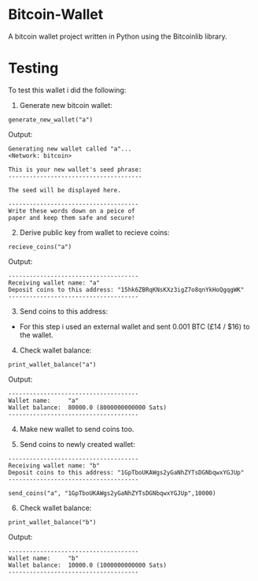 # Bitcoin-Wallet
A bitcoin wallet project written in Python using the Bitcoinlib library.




Testing
========

To test this wallet i did the following:

1) Generate new bitcoin wallet:

```
generate_new_wallet("a")
```

Output: 

```
Generating new wallet called "a"...
<Network: bitcoin>

This is your new wallet's seed phrase:
--------------------------------------

The seed will be displayed here.

-------------------------------------
Write these words down on a peice of
paper and keep them safe and secure!
```

2) Derive public key from wallet to recieve coins:

```
recieve_coins("a")
```

Output:

```
-------------------------------------
Receiving wallet name: "a"
Deposit coins to this address: "15hk6ZBRqKNsKXz3igZ7o8qnYkHoQgqgWK"
-------------------------------------
```

3) Send coins to this address:

- For this step i used an external wallet and sent 0.001 BTC (£14 / $16) to the wallet.

4) Check wallet balance:

```
print_wallet_balance("a")
```

Output:

```
-------------------------------------
Wallet name:     "a"
Wallet balance:  80000.0 (8000000000000 Sats)
-------------------------------------
```

4) Make new wallet to send coins too.

5) Send coins to newly created wallet:

```
-------------------------------------
Receiving wallet name: "b"
Deposit coins to this address: "1GpTboUKAWgs2yGaNhZYTsDGNbqwxYGJUp"
-------------------------------------
```

```
send_coins("a", "1GpTboUKAWgs2yGaNhZYTsDGNbqwxYGJUp",10000)

```

6) Check wallet balance:

```
print_wallet_balance("b")
```

Output:

```
-------------------------------------
Wallet name:     "b"
Wallet balance:  10000.0 (1000000000000 Sats)
-------------------------------------
```



